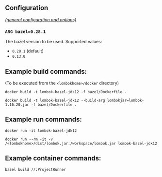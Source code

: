 ## Configuration

[_(general configuration and options)_](../readme.md)

### `ARG bazel=0.28.1`

The bazel version to be used. Supported values:

- `0.28.1` (default)
- `0.13.0`

## Example build commands:

(To be executed from the `<lombokhome>/docker` directory)

```
docker build -t lombok-bazel-jdk12 -f bazel/Dockerfile .

docker build -t lombok-bazel-jdk12 --build-arg lombokjar=lombok-1.16.20.jar -f bazel/Dockerfile .
```

## Example run commands:

```
docker run -it lombok-bazel-jdk12

docker run --rm -it -v /<lombokhome>/dist/lombok.jar:/workspace/lombok.jar lombok-bazel-jdk12
```

## Example container commands:

```
bazel build //:ProjectRunner
```
